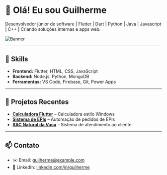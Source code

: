 # 👋 Olá! Eu sou Guilherme

Desenvolvedor júnior de software | Flutter | Dart | Python | Java | Javascript | C++ | Criando soluções internas e apps web.

![Banner](https://media.giphy.com/media/WrUOlEoYhJ6wog4hCJ/giphy.gif)

---

## 🚀 Skills

- **Frontend:** Flutter, HTML, CSS, JavaScript  
- **Backend:** Node.js, Python, MongoDB  
- **Ferramentas:** VS Code, Firebase, Git, Power Apps  

--- 

## 📂 Projetos Recentes

- **[Calculadora Flutter](https://github.com/SEU_USUARIO/calculadora)** – Calculadora estilo Windows  
- **[Sistema de EPIs](https://github.com/SEU_USUARIO/sistema-epis)** – Automação de pedidos de EPIs  
- **[SAC Natural da Vaca](https://github.com/SEU_USUARIO/sac)** – Sistema de atendimento ao cliente  

---

## 📫 Contato

- ✉️ Email: guilherme@example.com  
- 🔗 LinkedIn: [linkedin.com/in/guilherme](https://www.linkedin.com/in/guilherme)  
